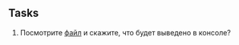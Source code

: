 ## Tasks
1) Посмотрите [файл](https://github.com/Shiplayer/MentorWay/blob/master/tasks/TaskMain.java) и скажите, что будет выведено в консоле?
